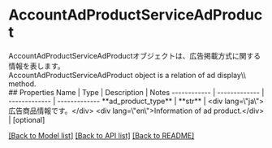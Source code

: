 # AccountAdProductServiceAdProduct

<div lang=\"ja\">AccountAdProductServiceAdProductオブジェクトは、広告掲載方式に関する情報を表します。</div> <div lang=\"en\">AccountAdProductServiceAdProduct object is a relation of ad display\\ method.</div> 
## Properties
Name | Type | Description | Notes
------------ | ------------- | ------------- | -------------
**ad_product_type** | **str** | &lt;div lang&#x3D;\&quot;ja\&quot;&gt;広告商品情報です。&lt;/div&gt; &lt;div lang&#x3D;\&quot;en\&quot;&gt;Information of ad product.&lt;/div&gt;  | [optional] 

[[Back to Model list]](../README.md#documentation-for-models) [[Back to API list]](../README.md#documentation-for-api-endpoints) [[Back to README]](../README.md)


